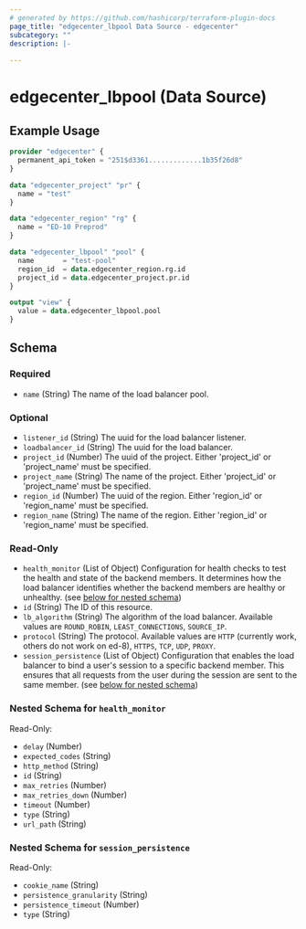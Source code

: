 ```yaml
---
# generated by https://github.com/hashicorp/terraform-plugin-docs
page_title: "edgecenter_lbpool Data Source - edgecenter"
subcategory: ""
description: |-
  
---
```


# edgecenter_lbpool (Data Source)



## Example Usage

```terraform
provider "edgecenter" {
  permanent_api_token = "251$d3361.............1b35f26d8"
}

data "edgecenter_project" "pr" {
  name = "test"
}

data "edgecenter_region" "rg" {
  name = "ED-10 Preprod"
}

data "edgecenter_lbpool" "pool" {
  name       = "test-pool"
  region_id  = data.edgecenter_region.rg.id
  project_id = data.edgecenter_project.pr.id
}

output "view" {
  value = data.edgecenter_lbpool.pool
}
```

<!-- schema generated by tfplugindocs -->
## Schema

### Required

- `name` (String) The name of the load balancer pool.

### Optional

- `listener_id` (String) The uuid for the load balancer listener.
- `loadbalancer_id` (String) The uuid for the load balancer.
- `project_id` (Number) The uuid of the project. Either 'project_id' or 'project_name' must be specified.
- `project_name` (String) The name of the project. Either 'project_id' or 'project_name' must be specified.
- `region_id` (Number) The uuid of the region. Either 'region_id' or 'region_name' must be specified.
- `region_name` (String) The name of the region. Either 'region_id' or 'region_name' must be specified.

### Read-Only

- `health_monitor` (List of Object) Configuration for health checks to test the health and state of the backend members. 
                It determines how the load balancer identifies whether the backend members are healthy or unhealthy. (see [below for nested schema](#nestedatt--health_monitor))
- `id` (String) The ID of this resource.
- `lb_algorithm` (String) The algorithm of the load balancer. Available values are `ROUND_ROBIN`, `LEAST_CONNECTIONS`, `SOURCE_IP`.
- `protocol` (String) The protocol. Available values are `HTTP` (currently work, others do not work on ed-8), `HTTPS`, `TCP`, `UDP`, `PROXY`.
- `session_persistence` (List of Object) Configuration that enables the load balancer to bind a user's session to a specific backend member. 
                This ensures that all requests from the user during the session are sent to the same member. (see [below for nested schema](#nestedatt--session_persistence))

<a id="nestedatt--health_monitor"></a>
### Nested Schema for `health_monitor`

Read-Only:

- `delay` (Number)
- `expected_codes` (String)
- `http_method` (String)
- `id` (String)
- `max_retries` (Number)
- `max_retries_down` (Number)
- `timeout` (Number)
- `type` (String)
- `url_path` (String)


<a id="nestedatt--session_persistence"></a>
### Nested Schema for `session_persistence`

Read-Only:

- `cookie_name` (String)
- `persistence_granularity` (String)
- `persistence_timeout` (Number)
- `type` (String)

